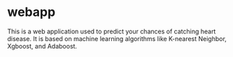 # webapp
This is a web application used to predict your chances of catching heart disease.
It is based on machine learning algorithms like K-nearest Neighbor, Xgboost, and Adaboost.
